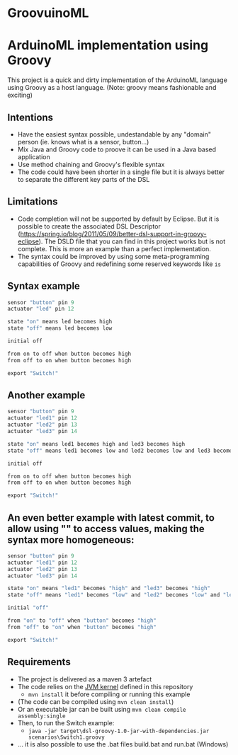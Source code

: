 # GroovuinoML 
# ArduinoML implementation using Groovy

This project is a quick and dirty implementation of the ArduinoML language using Groovy as a host language.
(Note: groovy means fashionable and exciting)

## Intentions

  * Have the easiest syntax possible, undestandable by any "domain" person (ie. knows what is a sensor, button...)
  * Mix Java and Groovy code to proove it can be used in a Java based application
  * Use method chaining and Groovy's flexible syntax
  * The code could have been shorter in a single file but it is always better to separate the different key parts of the DSL

## Limitations

  * Code completion will not be supported by default by Eclipse. But it is possible to create the associated DSL Descriptor (https://spring.io/blog/2011/05/09/better-dsl-support-in-groovy-eclipse). The DSLD file that you can find in this project works but is not complete. This is more an example than a perfect implementation.
  * The syntax could be improved by using some meta-programming capabilities of Groovy and redefining some reserved keywords like 
  `is`

## Syntax example

```Groovy
sensor "button" pin 9
actuator "led" pin 12

state "on" means led becomes high
state "off" means led becomes low

initial off

from on to off when button becomes high
from off to on when button becomes high

export "Switch!"
```

## Another example
```Groovy
sensor "button" pin 9
actuator "led1" pin 12
actuator "led2" pin 13
actuator "led3" pin 14

state "on" means led1 becomes high and led3 becomes high
state "off" means led1 becomes low and led2 becomes low and led3 becomes low

initial off

from on to off when button becomes high
from off to on when button becomes high

export "Switch!"
```

## An even better example with latest commit, to allow using "" to access values, making the syntax more homogeneous:
```Groovy
sensor "button" pin 9
actuator "led1" pin 12
actuator "led2" pin 13
actuator "led3" pin 14

state "on" means "led1" becomes "high" and "led3" becomes "high"
state "off" means "led1" becomes "low" and "led2" becomes "low" and "led3" becomes "low"

initial "off"

from "on" to "off" when "button" becomes "high"
from "off" to "on" when "button" becomes "high"

export "Switch!"
```

## Requirements

  * The project is delivered as a maven 3 artefact
  * The code relies on the [JVM kernel](https://github.com/mosser/ArduinoML-kernel/tree/master/kernels/jvm) defined in this repository 
    * `mvn install` it before compiling or running this example
  * (The code can be compiled using `mvn clean install`)
  * Or an executable jar can be built using `mvn clean compile assembly:single`
  * Then, to run the Switch example:
    * `java -jar target\dsl-groovy-1.0-jar-with-dependencies.jar scenarios\Switch1.groovy`
  * ... it is also possible to use the .bat files build.bat and run.bat (Windows)